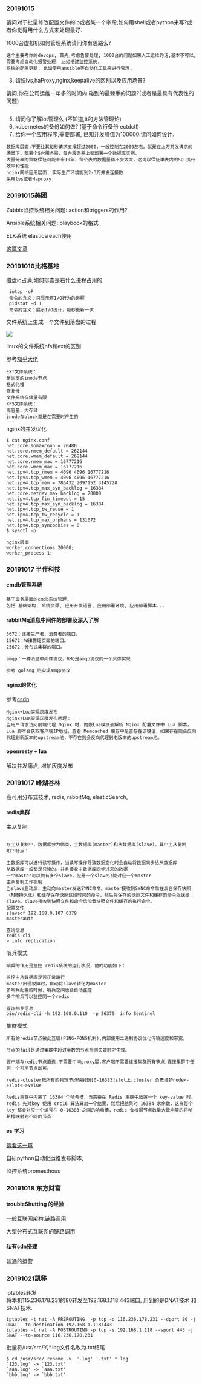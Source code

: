 ### 20191015 ### 

请问对于批量修改配置文件的ip或者某一个字段,如何用shell或者python来写?或者你觉得用什么方式来处理最好.

1000台虚拟机如何管理系统请问你有思路么?

```cgo
这个主要考你的devops, 首先,考虑告警处理, 1000台的问题如果人工运维的话,基本不可以,需要考虑自动化报警处理. 比如搭建监控系统. 
系统的配置更新, 比如使用ansible等自动化工具来进行管理. 

```

3. 请说lvs,haProxy,nginx,keepalive的区别以及应用场景?

请问,你在公司运维一年多的时间内,碰到的最棘手的问题?(或者是最具有代表性的问题)

```cgo

```
5. 请问你了解iot管理么 (不知道,it的方法管理论)
6. kubernetes的备份如何做? (基于命令行备份 ectdctl)
7. 给你一个应用程序,需要部署, 已知并发峰值为100000.请问如何设计.

```cgo
数据库层面:不要让其每秒请求支撑超过2000，一般控制在2000左右。就是在上万并发请求的场景下，部署个5台服务器，每台服务器上都部署一个数据库实例。
大量分表的策略保证可能未来10年，每个表的数据量都不会太大，这可以保证单表内的SQL执行效率和性能
nginx网络应用层面, 实际生产环境能到2-3万并发连接数
采用lvs或者Haproxy.

```


### 20191015美团 ### 

Zabbix监控系统相关问题: action和triggers的作用?

Ansible系统相关问题: playbook的格式


ELK系统 elasticsreach使用

[这篇文章](https://blog.csdn.net/laoyang360/article/details/52244917)
### 20191016比格基地 ###

磁盘io占满,如何排查是右什么进程占用的

```cgo
 iotop -oP
 命令的含义：只显示有I/O行为的进程
 pidstat -d 1
 命令的含义：展示I/O统计，每秒更新一次
```

文件系统上生成一个文件到落盘的过程

![](https://img-blog.csdn.net/20170819213317556?watermark/2/text/aHR0cDovL2Jsb2cuY3Nkbi5uZXQvb1podVpoaVl1YW4=/font/5a6L5L2T/fontsize/400/fill/I0JBQkFCMA==/dissolve/70/gravity/SouthEast)

linux的文件系统nfs和ext的区别

参考[知乎大佬](https://www.zhihu.com/question/24413471/answer/38883787)

```cgo
EXT文件系统：
是固定的inode节点
格式化慢
修复慢
文件系统存储量有限
XFS文件系统：
高容量，大存储
inode与block都是在需要时产生的
```

nginx的并发优化
```cgo
$ cat nginx.conf 
net.core.somaxconn = 20480
net.core.rmem_default = 262144
net.core.wmem_default = 262144
net.core.rmem_max = 16777216
net.core.wmem_max = 16777216
net.ipv4.tcp_rmem = 4096 4096 16777216
net.ipv4.tcp_wmem = 4096 4096 16777216
net.ipv4.tcp_mem = 786432 2097152 3145728
net.ipv4.tcp_max_syn_backlog = 16384
net.core.netdev_max_backlog = 20000
net.ipv4.tcp_fin_timeout = 15
net.ipv4.tcp_max_syn_backlog = 16384
net.ipv4.tcp_tw_reuse = 1
net.ipv4.tcp_tw_recycle = 1
net.ipv4.tcp_max_orphans = 131072
net.ipv4.tcp_syncookies = 0
$ sysctl -p

nginx层面
worker_connections 20000;
worker_process 1;
```

### 20191017 半伴科技

#### cmdb管理系统

```
基于业务层面的cmdb系统管理. 
包括 基础架构, 系统资源, 应用开发语言, 应用部署环境, 应用部署脚本...
```

#### rabbitMq消息中间件的部署及深入了解

```cgo
5672：连接生产者、消费者的端口。
15672：WEB管理页面的端口。
25672：分布式集群的端口。

amqp：一种消息中间件协议，RMQ是amqp协议的一个具体实现

参考 golang 的实现amqp协议
```

#### nginx的优化

参考[csdn](https://blog.csdn.net/lamp_yang_3533/article/details/80383039)
```cgo
Nginx+Lua实现灰度发布
Nginx+Lua实现灰度发布原理：
当用户请求访问前端代理 Nginx 时，内嵌Lua模块会解析 Nginx 配置文件中 Lua 脚本，Lua 脚本会获取客户端IP地址，查看 Memcached 缓存中是否存在该键值，如果存在则会反向代理到新版本的upstream池，不存在则会反向代理到老版本的upstream池。
```

#### openresty + lua 

解决并发痛点, 增加灰度发布

### 20191017 峰湖谷林 ###

高可用分布式技术, redis, rabbitMq, elasticSearch,

#### redis集群
主从复制 

```cgo

在主从复制中，数据库分为俩类，主数据库(master)和从数据库(slave)。其中主从复制
如下特点：

主数据库可以进行读写操作，当读写操作导致数据变化时会自动将数据同步给从数据库
从数据库一般都是只读的，并且接收主数据库同步过来的数据
一个master可以拥有多个slave，但是一个slave只能对应一个master
主从复制工作机制
当slave启动后，主动向master发送SYNC命令。master接收到SYNC命令后在后台保存快照（RDB持久化）和缓存保存快照这段时间的命令，然后将保存的快照文件和缓存的命令发送给slave。slave接收到快照文件和命令后加载快照文件和缓存的执行命令。
配置文件
slaveof 192.168.0.107 6379
masterauth

查询信息
redis-cli 
> info replication
```

哨兵模式

```cgo
哨兵的作用是监控 redis系统的运行状况，他的功能如下：

监控主从数据库是否正常运行
master出现故障时，自动将slave转化为master
多哨兵配置的时候，哨兵之间也会自动监控
多个哨兵可以监控同一个redis

查询相关信息
bin/redis-cli -h 192.168.0.110  -p 26379  info Sentinel

```

集群模式

```cgo
所有的redis节点彼此互联(PING-PONG机制),内部使用二进制协议优化传输速度和带宽。

节点的fail是通过集群中超过半数的节点检测失效时才生效。

客户端与redis节点直连,不需要中间proxy层.客户端不需要连接集群所有节点,连接集群中任何一个可用节点即可。

redis-cluster把所有的物理节点映射到[0-16383]slot上,cluster 负责维护node<->slot<->value

Redis集群中内置了 16384 个哈希槽，当需要在 Redis 集群中放置一个 key-value 时，redis 先对key 使用 crc16 算法算出一个结果，然后把结果对 16384 求余数，这样每个 key 都会对应一个编号在 0-16383 之间的哈希槽，redis 会根据节点数量大致均等的将哈希槽映射到不同的节点

```

#### es 学习

[请看这一篇](https://blog.csdn.net/laoyang360/article/details/52244917)

自研python自动化运维发布脚本,  

监控系统promesthous

### 20191018 东方财富 ###

#### troubleShutting 的经验

一般互联网架构,链路调用

大型分布式互联网的链路调用

#### 私有cdn搭建

普通的运营

### 20191021凯移 ###

iptables转发   
将本机115.236.178.231的80转发至192.168.1.118:443端口, 用到的是DNAT技术
和SNAT技术.


```cgo
iptables -t nat -A PREROUTING  -p tcp -d 116.236.178.231 --dport 80 -j DNAT --to-destination 192.168.1.118:443
iptables -t nat -A POSTROUTING -p tcp -s 192.168.1.118 --sport 443 -j SNAT --to-source 116.236.178.231

```

批量将/usr/src/的*.log文件名改为.txt结尾

```shell
$ cd /usr/src/ rename -v  '.log' '.txt' *.log  
`123.log' -> `123.txt'
`aaa.log' -> `aaa.txt'
`bbb.log' -> `bbb.txt'
```